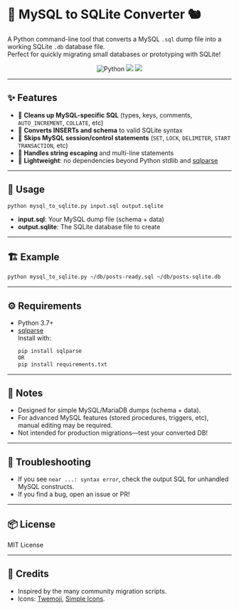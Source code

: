 # 🐬 MySQL to SQLite Converter 🐿️

A Python command-line tool that converts a MySQL `.sql` dump file into a working SQLite `.db` database file.  
Perfect for quickly migrating small databases or prototyping with SQLite!

<p align="center">
  <img src="https://img.shields.io/badge/Python-3.7%2B-blue?logo=python" alt="Python">
  <img src="https://img.shields.io/badge/Supported-MySQL%20%26%20MariaDB-yellow?logo=mysql">
  <img src="https://img.shields.io/badge/Output-SQLite%20DB-green?logo=sqlite">
</p>

---

## ✨ Features

- 🧹 **Cleans up MySQL-specific SQL** (types, keys, comments, `AUTO_INCREMENT`, `COLLATE`, etc)
- 🔄 **Converts INSERTs and schema** to valid SQLite syntax
- 🛑 **Skips MySQL session/control statements** (`SET`, `LOCK`, `DELIMITER`, `START TRANSACTION`, etc)
- 🐞 **Handles string escaping** and multi-line statements
- 💨 **Lightweight**: no dependencies beyond Python stdlib and [sqlparse](https://github.com/andialbrecht/sqlparse)

---

## 🚀 Usage

```sh
python mysql_to_sqlite.py input.sql output.sqlite
```

- **input.sql**: Your MySQL dump file (schema + data)
- **output.sqlite**: The SQLite database file to create

---

## 🏗️ Example

```sh
python mysql_to_sqlite.py ~/db/posts-ready.sql ~/db/posts-sqlite.db
```

---

## ⚙️ Requirements

- Python 3.7+
- [sqlparse](https://pypi.org/project/sqlparse/)  
  Install with:  
  ```sh
  pip install sqlparse
  OR
  pip install requirements.txt
  ```

---

## 📝 Notes

- Designed for simple MySQL/MariaDB dumps (schema + data).  
- For advanced MySQL features (stored procedures, triggers, etc), manual editing may be required.
- Not intended for production migrations—test your converted DB!

---

## 🐛 Troubleshooting

- If you see `near ...: syntax error`, check the output SQL for unhandled MySQL constructs.
- If you find a bug, open an issue or PR!

---

## 📦 License

MIT License

---

## 🙏 Credits

- Inspired by the many community migration scripts.
- Icons: [Twemoji](https://twemoji.twitter.com/), [Simple Icons](https://simpleicons.org/).

